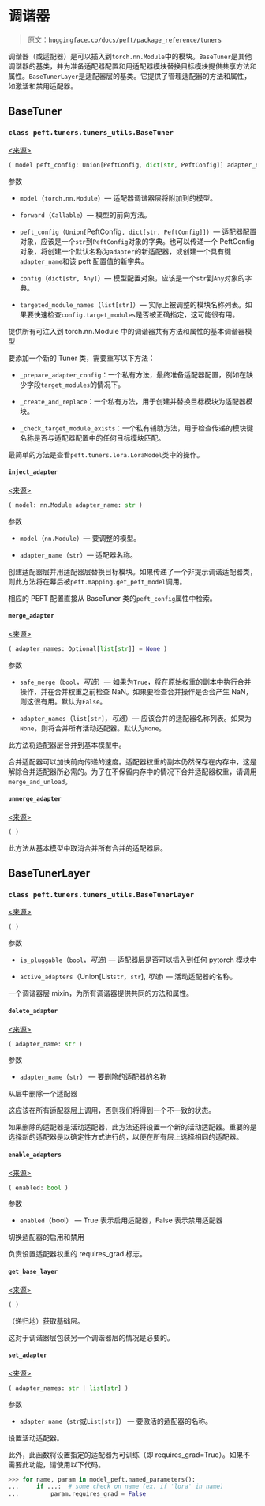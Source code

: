 # 调谐器

> 原文：[`huggingface.co/docs/peft/package_reference/tuners`](https://huggingface.co/docs/peft/package_reference/tuners)

调谐器（或适配器）是可以插入到`torch.nn.Module`中的模块。`BaseTuner`是其他调谐器的基类，并为准备适配器配置和用适配器模块替换目标模块提供共享方法和属性。`BaseTunerLayer`是适配器层的基类。它提供了管理适配器的方法和属性，如激活和禁用适配器。

## BaseTuner

### `class peft.tuners.tuners_utils.BaseTuner`

[<来源>](https://github.com/huggingface/peft/blob/v0.8.2/src/peft/tuners/tuners_utils.py#L91)

```py
( model peft_config: Union[PeftConfig, dict[str, PeftConfig]] adapter_name: str )
```

参数

+   `model`（`torch.nn.Module`）— 适配器调谐器层将附加到的模型。

+   `forward`（`Callable`）— 模型的前向方法。

+   `peft_config`（`Union[`PeftConfig`, dict[str, PeftConfig]]`）— 适配器配置对象，应该是一个`str`到`PeftConfig`对象的字典。也可以传递一个 PeftConfig 对象，将创建一个默认名称为`adapter`的新适配器，或创建一个具有键`adapter_name`和该 peft 配置值的新字典。

+   `config`（`dict[str, Any]`）— 模型配置对象，应该是一个`str`到`Any`对象的字典。

+   `targeted_module_names`（`list[str]`）— 实际上被调整的模块名称列表。如果要快速检查`config.target_modules`是否被正确指定，这可能很有用。

提供所有可注入到 torch.nn.Module 中的调谐器共有方法和属性的基本调谐器模型

要添加一个新的 Tuner 类，需要重写以下方法：

+   `_prepare_adapter_config`：一个私有方法，最终准备适配器配置，例如在缺少字段`target_modules`的情况下。 

+   `_create_and_replace`：一个私有方法，用于创建并替换目标模块为适配器模块。

+   `_check_target_module_exists`：一个私有辅助方法，用于检查传递的模块键名称是否与适配器配置中的任何目标模块匹配。

最简单的方法是查看`peft.tuners.lora.LoraModel`类中的操作。

#### `inject_adapter`

[<来源>](https://github.com/huggingface/peft/blob/v0.8.2/src/peft/tuners/tuners_utils.py#L245)

```py
( model: nn.Module adapter_name: str )
```

参数

+   `model`（`nn.Module`）— 要调整的模型。

+   `adapter_name`（`str`）— 适配器名称。

创建适配器层并用适配器层替换目标模块。如果传递了一个非提示调谐适配器类，则此方法将在幕后被`peft.mapping.get_peft_model`调用。

相应的 PEFT 配置直接从 BaseTuner 类的`peft_config`属性中检索。

#### `merge_adapter`

[<来源>](https://github.com/huggingface/peft/blob/v0.8.2/src/peft/tuners/tuners_utils.py#L323)

```py
( adapter_names: Optional[list[str]] = None )
```

参数

+   `safe_merge`（`bool`，*可选*）— 如果为`True`，将在原始权重的副本中执行合并操作，并在合并权重之前检查 NaN。如果要检查合并操作是否会产生 NaN，则这很有用。默认为`False`。

+   `adapter_names`（`list[str]`，*可选*）— 应该合并的适配器名称列表。如果为`None`，则将合并所有活动适配器。默认为`None`。

此方法将适配器层合并到基本模型中。

合并适配器可以加快前向传递的速度。适配器权重的副本仍然保存在内存中，这是解除合并适配器所必需的。为了在不保留内存中的情况下合并适配器权重，请调用`merge_and_unload`。

#### `unmerge_adapter`

[<来源>](https://github.com/huggingface/peft/blob/v0.8.2/src/peft/tuners/tuners_utils.py#L345)

```py
( )
```

此方法从基本模型中取消合并所有合并的适配器层。

## BaseTunerLayer

### `class peft.tuners.tuners_utils.BaseTunerLayer`

[<来源>](https://github.com/huggingface/peft/blob/v0.8.2/src/peft/tuners/tuners_utils.py#L363)

```py
( )
```

参数

+   `is_pluggable`（`bool`，*可选*) — 适配器层是否可以插入到任何 pytorch 模块中

+   `active_adapters`（Union[List`str`，`str`], *可选*) — 活动适配器的名称。

一个调谐器层 mixin，为所有调谐器提供共同的方法和属性。

#### `delete_adapter`

[<来源>](https://github.com/huggingface/peft/blob/v0.8.2/src/peft/tuners/tuners_utils.py#L505)

```py
( adapter_name: str )
```

参数

+   `adapter_name`（`str`） — 要删除的适配器的名称

从层中删除一个适配器

这应该在所有适配器层上调用，否则我们将得到一个不一致的状态。

如果删除的适配器是活动适配器，此方法还将设置一个新的活动适配器。重要的是选择新的适配器是以确定性方式进行的，以便在所有层上选择相同的适配器。

#### `enable_adapters`

[<来源>](https://github.com/huggingface/peft/blob/v0.8.2/src/peft/tuners/tuners_utils.py#L445)

```py
( enabled: bool )
```

参数

+   `enabled`（bool） — True 表示启用适配器，False 表示禁用适配器

切换适配器的启用和禁用

负责设置适配器权重的 requires_grad 标志。

#### `get_base_layer`

[<来源>](https://github.com/huggingface/peft/blob/v0.8.2/src/peft/tuners/tuners_utils.py#L390)

```py
( )
```

（递归地）获取基础层。

这对于调谐器层包装另一个调谐器层的情况是必要的。

#### `set_adapter`

[<来源>](https://github.com/huggingface/peft/blob/v0.8.2/src/peft/tuners/tuners_utils.py#L463)

```py
( adapter_names: str | list[str] )
```

参数

+   `adapter_name`（`str`或`List[str]`） — 要激活的适配器的名称。

设置活动适配器。

此外，此函数将设置指定的适配器为可训练（即 requires_grad=True）。如果不需要此功能，请使用以下代码。

```py
>>> for name, param in model_peft.named_parameters():
...     if ...:  # some check on name (ex. if 'lora' in name)
...         param.requires_grad = False
```
